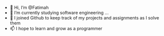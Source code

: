- 👋 Hi, I’m @Fatimah
- 🌱 I’m currently studying software engineering ...
- 💞️ I joined Github to keep track of my projects and assignments as I solve them
- 📫 I hope to learn and grow as a programmer

<!---
FatimahJay/FatimahJay is a ✨ special ✨ repository because its `README.md` (this file) appears on your GitHub profile.
You can click the Preview link to take a look at your changes.
--->
